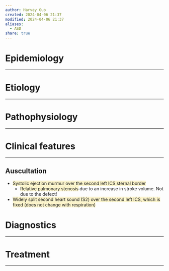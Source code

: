 ```yaml
---
author: Harvey Guo
created: 2024-04-06 21:37
modified: 2024-04-06 21:37
aliases:
  - ASD
share: true
---
```

# Epidemiology
---


# Etiology
---


# Pathophysiology
---


# Clinical features
---
## Auscultation
- <span style="background:rgba(240, 200, 0, 0.2)">Systolic ejection murmur over the second left ICS sternal border</span> 
	- <span style="background:rgba(240, 200, 0, 0.2)">Relative pulmonary stenosis</span> due to an increase in stroke volume. Not due to the defect!
- <span style="background:rgba(240, 200, 0, 0.2)">Widely split second heart sound (S2) over the second left ICS, which is fixed (does not change with respiration) </span>

# Diagnostics
---


# Treatment
---

